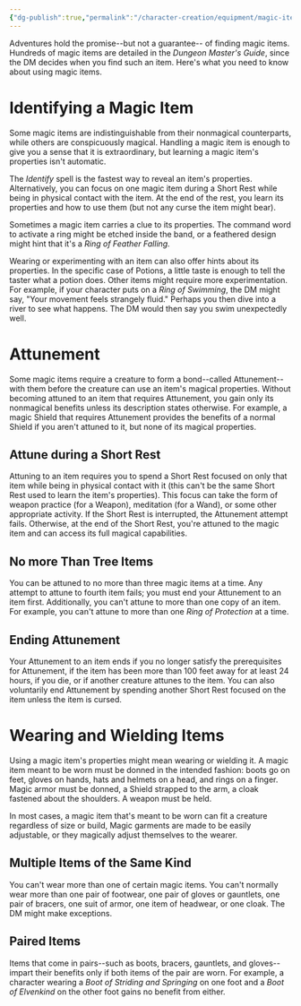 ```yaml
---
{"dg-publish":true,"permalink":"/character-creation/equipment/magic-items/"}
---
```


Adventures hold the promise--but not a guarantee-- of finding magic items. Hundreds of magic items are detailed in the *Dungeon Master's Guide*, since the DM decides when you find such an item. Here's what you need to know about using magic items.
# Identifying a Magic Item
Some magic items are indistinguishable from their nonmagical counterparts, while others are conspicuously magical. Handling a magic item is enough to give you a sense that it is extraordinary, but learning a magic item's properties isn't automatic.

The *Identify* spell is the fastest way to reveal an item's properties. Alternatively, you can focus on one magic item during a Short Rest while being in physical contact with the item. At the end of the rest, you learn its properties and how to use them (but not any curse the item might bear).

Sometimes a magic item carries a clue to its properties. The command word to activate a ring might be etched inside the band, or a feathered design might hint that it's a *Ring of Feather Falling.*

Wearing or experimenting with an item can also offer hints about its properties. In the specific case of Potions, a little taste is enough to tell the taster what a potion does. Other items might require more experimentation. For example, if your character puts on a *Ring of Swimming*, the DM might say, "Your movement feels strangely fluid." Perhaps you then dive into a river to see what happens. The DM would then say you swim unexpectedly well.
# Attunement
Some magic items require a creature to form a bond--called Attunement--with them before the creature can use an item's magical properties. Without becoming attuned to an item that requires Attunement, you gain only its nonmagical benefits unless its description states otherwise. For example, a magic Shield that requires Attunement provides the benefits of a normal Shield if you aren't attuned to it, but none of its magical properties.
## Attune during a Short Rest
Attuning to an item requires you to spend a Short Rest focused on only that item while being in physical contact with it (this can't be the same Short Rest used to learn the item's properties). This focus can take the form of weapon practice (for a Weapon), meditation (for a Wand), or some other appropriate activity. If the Short Rest is interrupted, the Attunement attempt fails. Otherwise, at the end of the Short Rest, you're attuned to the magic item and can access its full magical capabilities.
## No more Than Tree Items
You can be attuned to no more than three magic items at a time. Any attempt to attune to fourth item fails; you must end your Attunement to an item first. Additionally, you can't attune to more than one copy of an item. For example, you can't attune to more than one *Ring of Protection* at a time.
## Ending Attunement
Your Attunement to an item ends if you no longer satisfy the prerequisites for Attunement, if the item has been more than 100 feet away for at least 24 hours, if you die, or if another creature attunes to the item. You can also voluntarily end Attunement by spending another Short Rest focused on the item unless the item is cursed.
# Wearing and Wielding Items
Using a magic item's properties might mean wearing or wielding it. A magic item meant to be worn must be donned in the intended fashion: boots go on feet, gloves on hands, hats and helmets on a head, and rings on a finger. Magic armor must be donned, a Shield strapped to the arm, a cloak fastened about the shoulders. A weapon must be held.

In most cases, a magic item that's meant to be worn can fit a creature regardless of size or build, Magic garments are made to be easily adjustable, or they magically adjust themselves to the wearer.
## Multiple Items of the Same Kind
You can't wear more than one of certain magic items. You can't normally wear more than one pair of footwear, one pair of gloves or gauntlets, one pair of bracers, one suit of armor, one item of headwear, or one cloak. The DM might make exceptions.
## Paired Items
Items that come in pairs--such as boots, bracers, gauntlets, and gloves--impart their benefits only if both items of the pair are worn. For example, a character wearing a *Boot of Striding and Springing* on one foot and a *Boot of Elvenkind* on the other foot gains no benefit from either.
